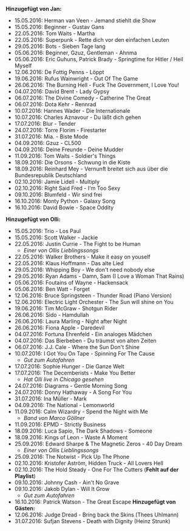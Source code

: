 **Hinzugefügt von Jan:**
- 15.05.2016: Herman van Veen - Jemand stiehlt die Show
- 15.05.2016: Beginner - Gustav Gans
- 22.05.2016: Tom Waits - Martha
- 22.05.2016: Superpunk - Rette dich vor den einfachen Leuten
- 29.05.2016: Bots - Sieben Tage lang
- 05.06.2016: Beginner, Gzuz, Gentleman - Ahnma
- 05.06.2016: Eric Guhuns, Patrick Brady - Springtime for Hitler / Heil Myself
- 12.06.2016: De Fottig Penns - Löppt
- 19.06.2016: Rufus Wainwright - Out Of The Game
- 26.06.2016: The Burning Hell - Fuck The Government, I Love You!
- 04.07.2016: David Brent - Lady Gypsy
- 06.07.2016: The Divine Comedy - Catherine The Great
- 06.07.2016: Dota Kehr - Rennrad
- 10.07.2016: Hannes Wader - Die Internationale
- 10.07.2016: Charles Aznavour - Du läßt dich gehen
- 17.07.2016: Blur - Tender
- 24.07.2016: Torre Florim - Firestarter
- 31.07.2016: Mia. - Biste Mode
- 04.09.2016: Gzuz - CL500
- 04.09.2016: Deine Freunde - Deine Mudder
- 11.09.2016: Tom Waits - Soldier's Things
- 18.09.2016: Die Orsons - Schwung in die Kiste
- 18.09.2016: Reinhard Mey - Vernunft breitet sich aus über die Bundesrepublik Deutschland
- 02.10.2016: Jamie Lidell - Multiply
- 02.10.2016: Right Said Fred - I'm Too Sexy
- 09.10.2016: Blumfeld - Wir sind frei
- 16.10.2016: Monty Python - Galaxy Song
- 16.10.2016: David Bowie - Space Oddity
  
**Hinzugefügt von Olli:**
- 15.05.2016: Trio - Los Paul
- 15.05.2016: Scott Walker - Jackie
- 22.05.2016: Justin Currie - The Fight to be Human
  - *Einer von Ollis Lieblingssongs*
- 22.05.2016: Walker Brothers - Make it easy on youself 
- 22.05.2016: Klaus Hoffmann - Das alte Lied
- 29.05.2016: Whipping Boy - We don't need nobody else
- 29.05.2016: Ryan Adams - Damn, Sam (I Love a Woman That Rains)
- 05.06.2016: Foutains of Wayne - Hackensack
- 05.06.2016: Ben Watt - Forget
- 12.06.2016: Bruce Springsteen - Thunder Road (Piano Version)
- 12.06.2016: Electric Light Orchester - The Sun will shine on You
- 19.06.2016: Tim McGraw - Shotgun Rider
- 26.06.2016: Sido - Hamdullah
- 26.06.2016: Laura Marling - Night after Night
- 26.06.2016: Fiona Apple - Daredevil
- 04.07.2016: Fortuna Ehrenfeld - Ein analoges Mädchen
- 04.07.2016: Das Bierbeben - Du träumst von alten Zeiten
- 06.07.2016: J.J. Cale - Where the Sun Don't Shine
- 10.07.2016: I Got You On Tape - Spinning For The Cause
  - *Gut zum Autofahren*
- 17.07.2016: Sophie Hunger - Die Ganze Welt
- 17.07.2016: The Decemberists - Make You Better
  - *Hat Olli live in Chicago gesehen*
- 24.07.2016: Diagrams - Gentle Morning Song
- 24.07.2016: Donny Hathaway - A Song For You
- 31.07.2016: Ina Müller - Mark
- 04.09.2016: The National - Lemonworld
- 11.09.2016: Calm Wizardry - Spend the Night with Me
  - *Band von Marco Göllner*  
- 11.09.2016: EPMD - Strictly Business
- 18.09.2016: Luca Sapio, The Dark Shadows - Someone
- 18.09.2016: Kings of Leon - Waste A Moment
- 25.09.2016: Edward Sharpe & The Magnetic Zeros - 40 Day Dream
  - *Einer von Ollis Lieblingssongs*
- 25.09.2016: The Notwist - Pick Up The Phone
- 02.10.2016: Kristofer Aström, Hidden Truck - All Lovers Hell
- 02.10.2016: The Hold Steady - One For The Cutters (**Fehlt auf der Playlist**)
- 09.10.2016: Johnny Cash - Ain't No Grave
- 09.10.2016: Jakob Dylan - Will It Grow
  - *Gut zum Autofahren*
- 16.10.2016: Patrick Watson - The Great Escape
**Hinzugefügt von Gästen:**
- 12.06.2016: Judge Dread - Bring back the Skins (Thees Uhlmann)
- 31.07.2016: Sufjan Stevens - Death with Dignity (Heinz Strunk)
